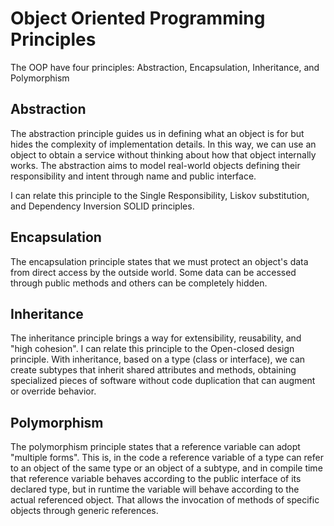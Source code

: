 # Object Oriented Programming Principles

The OOP have four principles: Abstraction, Encapsulation, Inheritance, and Polymorphism

## Abstraction

The abstraction principle guides us in defining what an object is for but hides the complexity of implementation details. In this way, we can use an object to obtain a service without thinking about how that object internally works. The abstraction aims to model real-world objects defining their responsibility and intent through name and public interface.

 I can relate this principle to the Single Responsibility, Liskov substitution, and Dependency Inversion SOLID principles. 

## Encapsulation
The encapsulation principle states that we must protect an object's data from direct access by the outside world. Some data can be accessed through public methods and others can be completely hidden. 

## Inheritance
The inheritance principle brings a way for extensibility, reusability, and "high cohesion". I can relate this principle to the Open-closed design principle. With inheritance, based on a type (class or interface), we can create subtypes that inherit shared attributes and methods, obtaining specialized pieces of software without code duplication that can augment or override behavior.


## Polymorphism
The polymorphism principle states that a reference variable can adopt "multiple forms". This is, in the code a reference variable of a type can refer to an object of the same type or an object of a subtype, and in compile time that reference variable behaves according to the public interface of its declared type, but in runtime the variable will behave according to the actual referenced object. That allows the invocation of methods of specific objects through generic references.